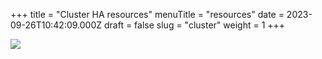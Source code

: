 +++
title = "Cluster HA resources"
menuTitle = "resources"
date = 2023-09-26T10:42:09.000Z
draft = false
slug = "cluster"
weight = 1
+++

![](/images/proxcli_cluster_ha_resources_help.png)